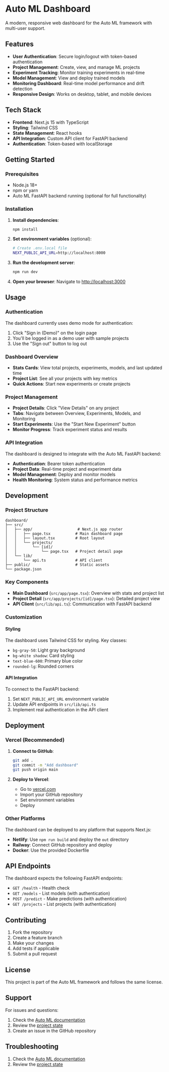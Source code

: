 # Auto ML Dashboard

A modern, responsive web dashboard for the Auto ML framework with multi-user support.

## Features

- **User Authentication**: Secure login/logout with token-based authentication
- **Project Management**: Create, view, and manage ML projects
- **Experiment Tracking**: Monitor training experiments in real-time
- **Model Management**: View and deploy trained models
- **Monitoring Dashboard**: Real-time model performance and drift detection
- **Responsive Design**: Works on desktop, tablet, and mobile devices

## Tech Stack

- **Frontend**: Next.js 15 with TypeScript
- **Styling**: Tailwind CSS
- **State Management**: React hooks
- **API Integration**: Custom API client for FastAPI backend
- **Authentication**: Token-based with localStorage

## Getting Started

### Prerequisites

- Node.js 18+
- npm or yarn
- Auto ML FastAPI backend running (optional for full functionality)

### Installation

1. **Install dependencies**:

   ```bash
   npm install
   ```

2. **Set environment variables** (optional):

   ```bash
   # Create .env.local file
   NEXT_PUBLIC_API_URL=http://localhost:8000
   ```

3. **Run the development server**:

   ```bash
   npm run dev
   ```

4. **Open your browser**:
   Navigate to [http://localhost:3000](http://localhost:3000)

## Usage

### Authentication

The dashboard currently uses demo mode for authentication:

1. Click "Sign in (Demo)" on the login page
2. You'll be logged in as a demo user with sample projects
3. Use the "Sign out" button to log out

### Dashboard Overview

- **Stats Cards**: View total projects, experiments, models, and last updated time
- **Project List**: See all your projects with key metrics
- **Quick Actions**: Start new experiments or create projects

### Project Management

- **Project Details**: Click "View Details" on any project
- **Tabs**: Navigate between Overview, Experiments, Models, and Monitoring
- **Start Experiments**: Use the "Start New Experiment" button
- **Monitor Progress**: Track experiment status and results

### API Integration

The dashboard is designed to integrate with the Auto ML FastAPI backend:

- **Authentication**: Bearer token authentication
- **Project Data**: Real-time project and experiment data
- **Model Management**: Deploy and monitor models
- **Health Monitoring**: System status and performance metrics

## Development

### Project Structure

```
dashboard/
├── src/
│   ├── app/                    # Next.js app router
│   │   ├── page.tsx           # Main dashboard page
│   │   ├── layout.tsx         # Root layout
│   │   └── projects/
│   │       └── [id]/
│   │           └── page.tsx   # Project detail page
│   └── lib/
│       └── api.ts             # API client
├── public/                    # Static assets
└── package.json
```

### Key Components

- **Main Dashboard** (`src/app/page.tsx`): Overview with stats and project list
- **Project Detail** (`src/app/projects/[id]/page.tsx`): Detailed project view
- **API Client** (`src/lib/api.ts`): Communication with FastAPI backend

### Customization

#### Styling

The dashboard uses Tailwind CSS for styling. Key classes:

- `bg-gray-50`: Light gray background
- `bg-white shadow`: Card styling
- `text-blue-600`: Primary blue color
- `rounded-lg`: Rounded corners

#### API Integration

To connect to the FastAPI backend:

1. Set `NEXT_PUBLIC_API_URL` environment variable
2. Update API endpoints in `src/lib/api.ts`
3. Implement real authentication in the API client

## Deployment

### Vercel (Recommended)

1. **Connect to GitHub**:

   ```bash
   git add .
   git commit -m "Add dashboard"
   git push origin main
   ```

2. **Deploy to Vercel**:
   - Go to [vercel.com](https://vercel.com)
   - Import your GitHub repository
   - Set environment variables
   - Deploy

### Other Platforms

The dashboard can be deployed to any platform that supports Next.js:

- **Netlify**: Use `npm run build` and deploy the `out` directory
- **Railway**: Connect GitHub repository and deploy
- **Docker**: Use the provided Dockerfile

## API Endpoints

The dashboard expects the following FastAPI endpoints:

- `GET /health` - Health check
- `GET /models` - List models (with authentication)
- `POST /predict` - Make predictions (with authentication)
- `GET /projects` - List projects (with authentication)

## Contributing

1. Fork the repository
2. Create a feature branch
3. Make your changes
4. Add tests if applicable
5. Submit a pull request

## License

This project is part of the Auto ML framework and follows the same license.

## Support

For issues and questions:

1. Check the [Auto ML documentation](../prompts/)
2. Review the [project state](../prompts/project_state.md)
3. Create an issue in the GitHub repository

## Troubleshooting

1. Check the [Auto ML documentation](../prompts/)
2. Review the [project state](../prompts/project_state.md)
